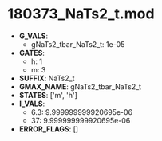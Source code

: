 # 180373_NaTs2_t.mod

- **G_VALS**:
  - gNaTs2_tbar_NaTs2_t: 1e-05
- **GATES**:
  - h: 1
  - m: 3
- **SUFFIX**: NaTs2_t
- **GMAX_NAME**: gNaTs2_tbar_NaTs2_t
- **STATES**: ['m', 'h']
- **I_VALS**:
  - 6.3: 9.999999999920695e-06
  - 37: 9.999999999920695e-06
- **ERROR_FLAGS**: []
